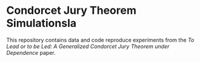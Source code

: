 # Condorcet Jury Theorem Simulationsla
This repository contains data and code reproduce experiments from the *To Lead
or to be Led: A Generalized Condorcet Jury Theorem under Dependence* paper.
